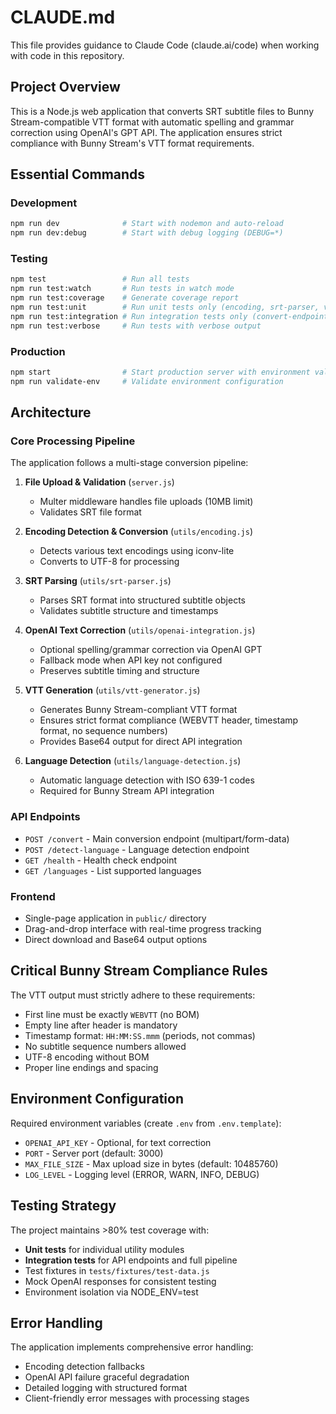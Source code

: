 # CLAUDE.md

This file provides guidance to Claude Code (claude.ai/code) when working with code in this repository.

## Project Overview

This is a Node.js web application that converts SRT subtitle files to Bunny Stream-compatible VTT format with automatic spelling and grammar correction using OpenAI's GPT API. The application ensures strict compliance with Bunny Stream's VTT format requirements.

## Essential Commands

### Development
```bash
npm run dev              # Start with nodemon and auto-reload
npm run dev:debug        # Start with debug logging (DEBUG=*)
```

### Testing
```bash
npm test                 # Run all tests
npm run test:watch       # Run tests in watch mode
npm run test:coverage    # Generate coverage report
npm run test:unit        # Run unit tests only (encoding, srt-parser, vtt-generator, openai-integration)
npm run test:integration # Run integration tests only (convert-endpoint, integration-pipeline)
npm run test:verbose     # Run tests with verbose output
```

### Production
```bash
npm start                # Start production server with environment validation
npm run validate-env     # Validate environment configuration
```

## Architecture

### Core Processing Pipeline
The application follows a multi-stage conversion pipeline:

1. **File Upload & Validation** (`server.js`)
   - Multer middleware handles file uploads (10MB limit)
   - Validates SRT file format

2. **Encoding Detection & Conversion** (`utils/encoding.js`)
   - Detects various text encodings using iconv-lite
   - Converts to UTF-8 for processing

3. **SRT Parsing** (`utils/srt-parser.js`)
   - Parses SRT format into structured subtitle objects
   - Validates subtitle structure and timestamps

4. **OpenAI Text Correction** (`utils/openai-integration.js`)
   - Optional spelling/grammar correction via OpenAI GPT
   - Fallback mode when API key not configured
   - Preserves subtitle timing and structure

5. **VTT Generation** (`utils/vtt-generator.js`)
   - Generates Bunny Stream-compliant VTT format
   - Ensures strict format compliance (WEBVTT header, timestamp format, no sequence numbers)
   - Provides Base64 output for direct API integration

6. **Language Detection** (`utils/language-detection.js`)
   - Automatic language detection with ISO 639-1 codes
   - Required for Bunny Stream API integration

### API Endpoints
- `POST /convert` - Main conversion endpoint (multipart/form-data)
- `POST /detect-language` - Language detection endpoint
- `GET /health` - Health check endpoint
- `GET /languages` - List supported languages

### Frontend
- Single-page application in `public/` directory
- Drag-and-drop interface with real-time progress tracking
- Direct download and Base64 output options

## Critical Bunny Stream Compliance Rules

The VTT output must strictly adhere to these requirements:
- First line must be exactly `WEBVTT` (no BOM)
- Empty line after header is mandatory
- Timestamp format: `HH:MM:SS.mmm` (periods, not commas)
- No subtitle sequence numbers allowed
- UTF-8 encoding without BOM
- Proper line endings and spacing

## Environment Configuration

Required environment variables (create `.env` from `.env.template`):
- `OPENAI_API_KEY` - Optional, for text correction
- `PORT` - Server port (default: 3000)
- `MAX_FILE_SIZE` - Max upload size in bytes (default: 10485760)
- `LOG_LEVEL` - Logging level (ERROR, WARN, INFO, DEBUG)

## Testing Strategy

The project maintains >80% test coverage with:
- **Unit tests** for individual utility modules
- **Integration tests** for API endpoints and full pipeline
- Test fixtures in `tests/fixtures/test-data.js`
- Mock OpenAI responses for consistent testing
- Environment isolation via NODE_ENV=test

## Error Handling

The application implements comprehensive error handling:
- Encoding detection fallbacks
- OpenAI API failure graceful degradation
- Detailed logging with structured format
- Client-friendly error messages with processing stages